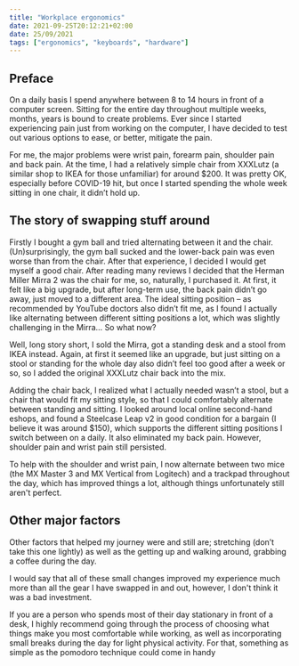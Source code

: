 ```yaml
---
title: "Workplace ergonomics"
date: 2021-09-25T20:12:21+02:00
date: 25/09/2021
tags: ["ergonomics", "keyboards", "hardware"]
---
```


## Preface

On a daily basis I spend anywhere between 8 to 14 hours in front of a computer screen. Sitting for the entire day throughout multiple weeks, months, years is bound to create problems. Ever since I started experiencing pain just from working on the computer, I have decided to test out various options to ease, or better, mitigate the pain.

For me, the major problems were wrist pain, forearm pain, shoulder pain and back pain. At the time, I had a relatively simple chair from XXXLutz (a similar shop to IKEA for those unfamiliar) for around $200. It was pretty OK, especially before COVID-19 hit, but once I started spending the whole week sitting in one chair, it didn’t hold up.

## The story of swapping stuff around

Firstly I bought a gym ball and tried alternating between it and the chair. (Un)surprisingly, the gym ball sucked and the lower-back pain was even worse than from the chair. After that experience, I decided I would get myself a good chair. After reading many reviews I decided that the Herman Miller Mirra 2 was the chair for me, so, naturally, I purchased it. At first, it felt like a big upgrade, but after long-term use, the back pain didn’t go away, just moved to a different area. The ideal sitting position – as recommended by YouTube doctors also didn’t fit me, as I found I actually like alternating between different sitting positions a lot, which was slightly challenging in the Mirra… So what now?

Well, long story short, I sold the Mirra, got a standing desk and a stool from IKEA instead. Again, at first it seemed like an upgrade, but just sitting on a stool or standing for the whole day also didn’t feel too good after a week or so, so I added the original XXXLutz chair back into the mix.

Adding the chair back, I realized what I actually needed wasn’t a stool, but a chair that would fit my sitting style, so that I could comfortably alternate between standing and sitting. I looked around local online second-hand eshops, and found a Steelcase Leap v2 in good condition for a bargain (I believe it was around $150), which supports the different sitting positions I switch between on a daily. It also eliminated my back pain. However, shoulder pain and wrist pain still persisted.

To help with the shoulder and wrist pain, I now alternate between two mice (the MX Master 3 and MX Vertical from Logitech) and a trackpad throughout the day, which has improved things a lot, although things unfortunately still aren't perfect.

## Other **major** factors

Other factors that helped my journey were and still are; stretching (don’t take this one lightly) as well as the getting up and walking around, grabbing a coffee during the day.

I would say that all of these small changes improved my experience much more than all the gear I have swapped in and out, however, I don't think it was a bad investment.

If you are a person who spends most of their day stationary in front of a desk, I highly recommend going through the process of choosing what things make you most comfortable while working, as well as incorporating small breaks during the day for light physical activity. For that, something as simple as the <link>pomodoro technique<link> could come in handy
